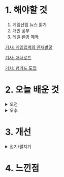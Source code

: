 
# 1. 해야할 것

1. 게임산업 뉴스 읽기 
2. 개인 공부  
3. 레벨 환경 제작

[기사: 게임업계의 인재발굴](https://news.bizwatch.co.kr/article/mobile/2024/04/22/0032)

[기사: 매너로드](https://www.gamemeca.com/view.php?gid=1748419)

[기사: 뱅가드 도입](https://www.gameinsight.co.kr/news/articleView.html?idxno=32261)

# 2. 오늘 배운 것

<details>
<summary>오전</summary>


</details>


<details>
<summary>오후</summary>


</details>




# 3. 개선


<details>
<summary>접기/펼치기</summary>


</details>



# 4. 느낀점


